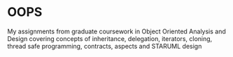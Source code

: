 # OOPS
My assignments from graduate coursework in Object Oriented Analysis and Design covering concepts of inheritance, delegation, iterators, cloning, thread safe programming, contracts, aspects and STARUML design
